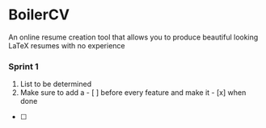 # BoilerCV
An online resume creation tool that allows you to produce beautiful looking LaTeX resumes with no experience 

### Sprint 1
1. List to be determined 
2. Make sure to add a - [ ] before every feature and make it - [x] when done    
- [ ]